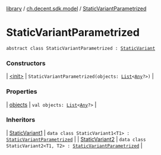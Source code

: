 [library](../../index.md) / [ch.decent.sdk.model](../index.md) / [StaticVariantParametrized](./index.md)

# StaticVariantParametrized

`abstract class StaticVariantParametrized : `[`StaticVariant`](../-static-variant.md)

### Constructors

| [&lt;init&gt;](-init-.md) | `StaticVariantParametrized(objects: `[`List`](https://kotlinlang.org/api/latest/jvm/stdlib/kotlin.collections/-list/index.html)`<`[`Any`](https://kotlinlang.org/api/latest/jvm/stdlib/kotlin/-any/index.html)`?>)` |

### Properties

| [objects](objects.md) | `val objects: `[`List`](https://kotlinlang.org/api/latest/jvm/stdlib/kotlin.collections/-list/index.html)`<`[`Any`](https://kotlinlang.org/api/latest/jvm/stdlib/kotlin/-any/index.html)`?>` |

### Inheritors

| [StaticVariant1](../-static-variant1/index.md) | `data class StaticVariant1<T1> : `[`StaticVariantParametrized`](./index.md) |
| [StaticVariant2](../-static-variant2/index.md) | `data class StaticVariant2<T1, T2> : `[`StaticVariantParametrized`](./index.md) |

